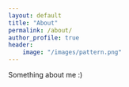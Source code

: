 ```yaml
---
layout: default
title: "About"
permalink: /about/
author_profile: true
header:
    image: "/images/pattern.png"
---
```


Something about me :)
